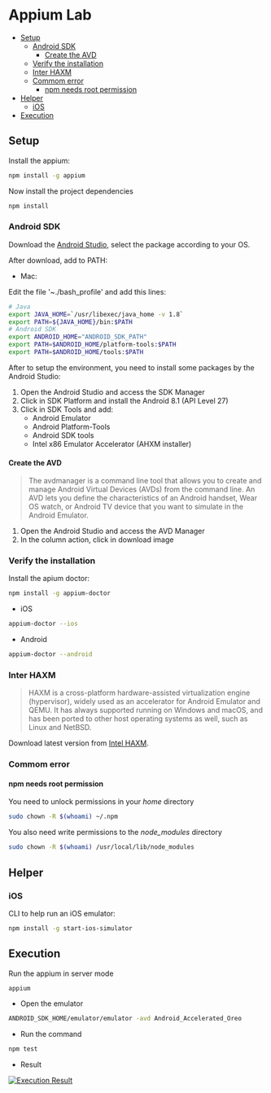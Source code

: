 # Appium Lab

<!-- TOC -->

- [Setup](#setup)
  - [Android SDK](#android-sdk)
    - [Create the AVD](#create-the-avd)
  - [Verify the installation](#verify-the-installation)
  - [Inter HAXM](#inter-haxm)
  - [Commom error](#commom-error)
    - [npm needs root permission](#npm-needs-root-permission)
- [Helper](#helper)
  - [iOS](#ios)
- [Execution](#execution)

<!-- /TOC -->

## Setup

Install the appium:

```bash
npm install -g appium
```

Now install the project dependencies

```bash
npm install
```

### Android SDK

Download the [Android Studio](https://developer.android.com/studio#downloads), select the package according to your OS.

After download, add to PATH:

- Mac:

Edit the file '~./bash_profile' and add this lines:

```bash
# Java
export JAVA_HOME=`/usr/libexec/java_home -v 1.8`
export PATH=${JAVA_HOME}/bin:$PATH
# Android SDK
export ANDROID_HOME="ANDROID_SDK_PATH"
export PATH=$ANDROID_HOME/platform-tools:$PATH
export PATH=$ANDROID_HOME/tools:$PATH
```

After to setup the environment, you need to install some packages by the Android Studio:

1. Open the Android Studio and access the SDK Manager
2. Click in SDK Platform and install the Android 8.1 (API Level 27)
3. Click in SDK Tools and add:
   - Android Emulator
   - Android Platform-Tools
   - Android SDK tools
   - Intel x86 Emulator Accelerator (AHXM installer)

#### Create the AVD

> The avdmanager is a command line tool that allows you to create and manage Android Virtual Devices (AVDs) from the command line. An AVD lets you define the characteristics of an Android handset, Wear OS watch, or Android TV device that you want to simulate in the Android Emulator.

1. Open the Android Studio and access the AVD Manager
2. In the column action, click in download image

### Verify the installation

Install the apium doctor:

```bash
npm install -g appium-doctor
```

- iOS

```bash
appium-doctor --ios
```

- Android

```bash
appium-doctor --android
```

### Inter HAXM

> HAXM is a cross-platform hardware-assisted virtualization engine (hypervisor), widely used as an accelerator for Android Emulator and QEMU. It has always supported running on Windows and macOS, and has been ported to other host operating systems as well, such as Linux and NetBSD.

Download latest version from [Intel HAXM](https://github.com/intel/haxm/releases/latest).

### Commom error

#### npm needs root permission

You need to unlock permissions in your *home* directory

```bash
sudo chown -R $(whoami) ~/.npm
```

You also need write permissions to the *node_modules* directory

```bash
sudo chown -R $(whoami) /usr/local/lib/node_modules
```

## Helper

### iOS

CLI to help run an iOS emulator:

```bash
npm install -g start-ios-simulator
```

## Execution

Run the appium in server mode

```bash
appium
```

- Open the emulator

```bash
ANDROID_SDK_HOME/emulator/emulator -avd Android_Accelerated_Oreo
```

- Run the command

```bash
npm test
```

- Result

[![Execution Result](http://img.youtube.com/vi/R-7_UG_iblU/0.jpg)](http://www.youtube.com/watch?v=R-7_UG_iblU "http://img.youtube.com/vi/R-7_UG_iblU/0.jpg")
